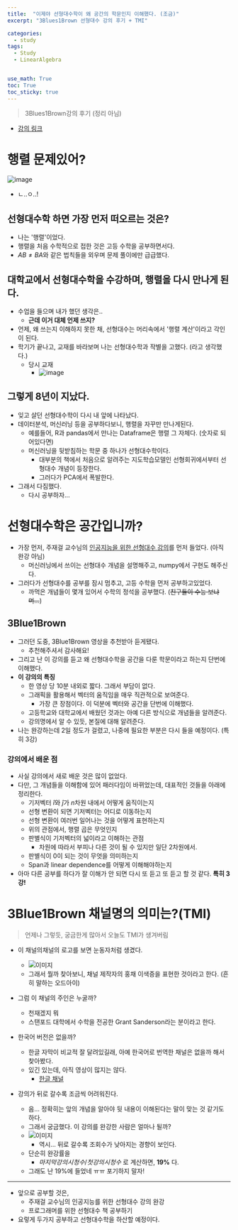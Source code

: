 ```yaml
---
title:  "이제야 선형대수학이 왜 공간의 학문인지 이해했다. (조금)"
excerpt: "3Blues1Brown 선형대수 강의 후기 + TMI"

categories:
  - study
tags:
  - Study
  - LinearAlgebra


use_math: True
toc: True
toc_sticky: true
---
```

> 3Blues1Brown강의 후기 (정리 아님)

* [강의 링크](https://www.youtube.com/playlist?list=PLZHQObOWTQDPD3MizzM2xVFitgF8hE_ab)

# 행렬 문제있어?
![image](https://github.com/Sean-Parkk/seanparkk/blob/master/assets/images/3B1B_review/image.jfif?raw=true)

* ㄴ..ㅇ..!

## 선형대수학 하면 가장 먼저 떠오르는 것은?
* 나는 '행렬'이었다.
* 행렬을 처음 수학적으로 접한 것은 고등 수학을 공부하면서다.
* $AB \neq BA$와 같은 법칙들을 외우며 문제 풀이에만 급급했다.

## 대학교에서 선형대수학을 수강하며, 행렬을 다시 만나게 된다.
* 수업을 들으며 내가 했던 생각은..
  * **근데 이거 대체 언제 쓰지?**
* 언제, 왜 쓰는지 이해하지 못한 채, 선형대수는 머리속에서 '행렬 계산'이라고 각인이 된다.
* 학기가 끝나고, 교재를 바라보며 나는 선형대수학과 작별을 고했다. (라고 생각했다.)
  * 당시 교재
    * ![image](https://github.com/Sean-Parkk/seanparkk/blob/master/assets/images/3B1B_review/image1.jpg?raw=true)

## 그렇게 8년이 지났다.
* 잊고 살던 선형대수학이 다시 내 앞에 나타났다.
* 데이터분석, 머신러닝 등을 공부하다보니, 행렬을 자꾸만 만나게된다.
  * 예를들어, R과 pandas에서 만나는 Dataframe은 행렬 그 자체다. (숫자로 되어있다면)
  * 머신러닝을 뒷받침하는 학문 중 하나가 선형대수학이다.
    * 대부분의 책에서 처음으로 알려주는 지도학습모델인 선형회귀에서부터 선형대수 개념이 등장한다.
    * 그러다가 PCA에서 폭발한다.
* 그래서 다짐했다.
  * 다시 공부하자...

# 선형대수학은 공간입니까?
* 가장 먼저, 주재걸 교수님의 [인공지능을 위한 선형대수 강의](https://www.edwith.org/linearalgebra4ai/joinLectures/14072)를 먼저 들었다. (아직 완강 아님)
  * 머신러닝에서 쓰이는 선형대수 개념을 설명해주고, numpy에서 구현도 해주신다.
* 그러다가 선형대수를 공부를 잠시 멈추고, 고등 수학을 먼저 공부하고있었다.
  * 까먹은 개념들이 몇개 있어서 수학의 정석을 공부했다. (~~친구들이 수능 보냐며...~~)

## 3Blue1Brown
* 그러던 도중, 3Blue1Brown 영상을 추천받아 듣게됐다.
  * 추천해주셔서 감사해요!
* 그리고 난 이 강의를 듣고 왜 선형대수학을 공간을 다룬 학문이라고 하는지 단번에 이해했다.
* **이 강의의 특징**
  * 한 영상 당 10분 내외로 짧다. 그래서 부담이 없다.
  * 그래픽을 활용해서 벡터의 움직임을 매우 직관적으로 보여준다.
    * 가장 큰 장점이다. 이 덕분에 벡터와 공간을 단번에 이해했다.
  * 고등학교와 대학교에서 배웠던 것과는 아예 다른 방식으로 개념들을 알려준다.
  * 강의명에서 알 수 있듯, 본질에 대해 알려준다.
* 나는 완강하는데 2일 정도가 걸렸고, 나중에 필요한 부분은 다시 들을 예정이다. (특히 3강)

### 강의에서 배운 점
* 사실 강의에서 새로 배운 것은 많이 없었다.
* 다만, 그 개념들을 이해함에 있어 패러다임이 바뀌었는데, 대표적인 것들을 아래에 정리한다.
  * 기저벡터 $\hat{i}$와 $\hat{j}$가 $n$차원 내에서 어떻게 움직이는지
  * 선형 변환이 되면 기저벡터는 어디로 이동하는지
  * 선형 변환이 여러번 일어나는 것을 어떻게 표현하는지
  * 위의 관점에서, 행렬 곱은 무엇인지
  * 판별식이 기저벡터의 넓이라고 이해하는 관점
    * 차원에 따라서 부피나 다른 것이 될 수 있지만 일단 2차원에서.
  * 판별식이 0이 되는 것이 무엇을 의미하는지
  * Span과 linear dependence를 어떻게 이해해야하는지
* 아마 다른 공부를 하다가 잘 이해가 안 되면 다시 또 듣고 또 듣고 할 것 같다. **특히 3강!**

# 3Blue1Brown 채널명의 의미는?(TMI)
> 언제나 그렇듯, 궁금한게 많아서 오늘도 TMI가 생겨버림

* 이 채널의채널의 로고를 보면 눈동자처럼 생겼다.
  * ![이미지](https://upload.wikimedia.org/wikipedia/commons/thumb/6/64/3B1B_Logo.svg/300px-3B1B_Logo.svg.png)
  * 그래서 뭘까 찾아보니, 채널 제작자의 홍채 이색증을 표현한 것이라고 한다. (흔히 말하는 오드아이)

* 그럼 이 채널의 주인은 누굴까?
  * 천재겠지 뭐
  * 스탠포드 대학에서 수학을 전공한 Grant Sanderson라는 분이라고 한다.

* 한국어 버전은 없을까?
  * 한글 자막이 비교적 잘 달려있길래, 아예 한국어로 번역한 채널은 없을까 해서 찾아봤다.
  * 있긴 있는데, 아직 영상이 많지는 않다.
    * [한글 채널](https://www.youtube.com/channel/UCJK07Uk2KY9r78ksPoXg-3g?)

* 강의가 뒤로 갈수록 조금씩 어려워진다.
  * 음... 정확히는 앞의 개념을 알아야 뒷 내용이 이해된다는 말이 맞는 것 같기도 하다.
  * 그래서 궁금했다. 이 강의를 완강한 사람은 얼마나 될까?
  * ![이미지](https://github.com/Sean-Parkk/seanparkk/blob/master/assets/images/3B1B_review/image.png?raw=true)
    * 역시... 뒤로 갈수록 조회수가 낮아지는 경향이 보인다.
  * 단순히 완강률을
    * $마지막 강의 시청수 / 첫 강의 시청수$ 로 계산하면, **19%** 다.
  * 그래도 난 19%에 들었네 ㅠㅠ 포기하지 말자!

- - - - -
* 앞으로 공부할 것은,
  * 주재걸 교수님의 인공지능를 위한 선형대수 강의 완강
  * 프로그래머를 위한 선형대수 책 공부하기
* 요렇게 두가지 공부하고 선형대수학을 하산할 예정이다.
